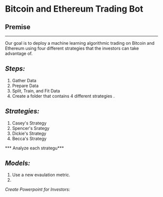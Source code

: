 # Bitcoin and Ethereum Trading Bot

## Premise
---
Our goal is to deploy a machine learning algorithmic trading on Bitcoin and Ethereum using four different strategies that the investors can take advantage of. 

*Steps:*
---
1. Gather Data 
2. Prepare Data
3. Split, Train, and Fit Data
4. Create a folder that contains 4 different strategies .

*Strategies:*
---
1. Casey's Strategy
2. Spencer's Srategy 
3. Dickie's Strategy
4. Becca's Strategy

*** Analyze each strategu***

*Models:*
---
1. Use a new evaulation metric.
2. 


*Create Powerpoint for Investors:*

